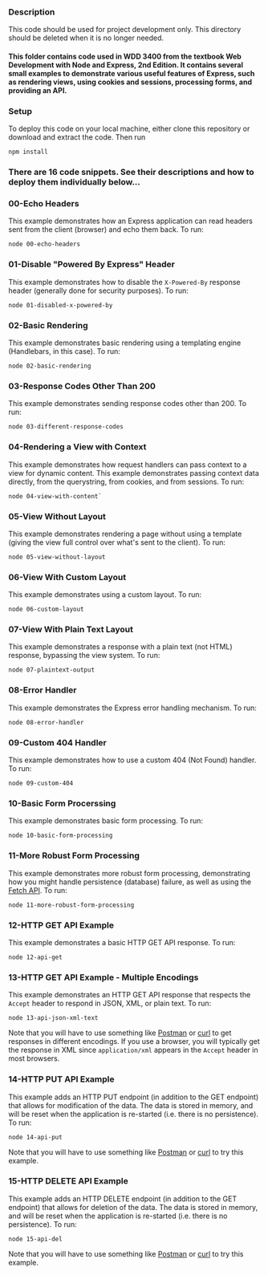 ### Description
This code should be used for project development only. This directory should be deleted when it is no longer needed.

#### This folder contains code used in WDD 3400 from the textbook Web Development with Node and Express, 2nd Edition. It contains several small examples to demonstrate various useful features of Express, such as rendering views, using cookies and sessions, processing forms, and providing an API.

### Setup

To deploy this code on your local machine, either clone this repository or download and extract the code. Then run
```
npm install
```
### There are 16 code snippets. See their descriptions and how to deploy them individually below...

### 00-Echo Headers

This example demonstrates how an Express application can read headers sent from the client (browser) and echo them back.  To run:

```
node 00-echo-headers
```

### 01-Disable "Powered By Express" Header

This example demonstrates how to disable the `X-Powered-By` response header (generally done for security purposes).  To run:

```
node 01-disabled-x-powered-by
```

### 02-Basic Rendering

This example demonstrates basic rendering using a templating engine (Handlebars, in this case).  To run:

```
node 02-basic-rendering
```

### 03-Response Codes Other Than 200

This example demonstrates sending response codes other than 200.  To run:

```
node 03-different-response-codes
```

### 04-Rendering a View with Context

This example demonstrates how request handlers can pass context to a view for dynamic content.  This example demonstrates passing context data directly, from the querystring, from cookies, and from sessions.  To run:

```
node 04-view-with-content`
```

### 05-View Without Layout

This example demonstrates rendering a page without using a template (giving the view full control over what's sent to the client).  To run:

```
node 05-view-without-layout
```

### 06-View With Custom Layout

This example demonstrates using a custom layout.  To run:

```
node 06-custom-layout
```

### 07-View With Plain Text Layout

This example demonstrates a response with a plain text (not HTML) response, bypassing the view system.  To run:

```
node 07-plaintext-output
```

### 08-Error Handler

This example demonstrates the Express error handling mechanism.  To run:

```
node 08-error-handler
```

### 09-Custom 404 Handler

This example demonstrates how to use a custom 404 (Not Found) handler.  To run:

```
node 09-custom-404
```

### 10-Basic Form Procerssing

This example demonstrates basic form processing.  To run:

```
node 10-basic-form-processing
```

### 11-More Robust Form Processing

This example demonstrates more robust form processing, demonstrating how you might handle persistence (database) failure, as well as using the [Fetch API](https://developer.mozilla.org/en-US/docs/Web/API/Fetch_API).  To run:

```
node 11-more-robust-form-processing
```

### 12-HTTP GET API Example

This example demonstrates a basic HTTP GET API response.  To run:

```
node 12-api-get
```

### 13-HTTP GET API Example - Multiple Encodings

This example demonstrates an HTTP GET API response that respects the `Accept` header to respond in JSON, XML, or plain text.  To run:

```
node 13-api-json-xml-text
```

Note that you will have to use something like [Postman](https://www.getpostman.com/) or [curl](https://curl.haxx.se/) to get responses in different encodings.  If you use a browser, you will typically get the response in XML since `application/xml` appears in the `Accept` header in most browsers.

### 14-HTTP PUT API Example

This example adds an HTTP PUT endpoint (in addition to the GET endpoint) that allows for modification of the data.  The data is stored in memory, and will be reset when the application is re-started (i.e. there is no persistence).  To run:

```
node 14-api-put
```

Note that you will have to use something like [Postman](https://www.getpostman.com/) or [curl](https://curl.haxx.se/) to try this example.

### 15-HTTP DELETE API Example

This example adds an HTTP DELETE endpoint (in addition to the GET endpoint) that allows for deletion of the data.  The data is stored in memory, and will be reset when the application is re-started (i.e. there is no persistence).  To run:

```
node 15-api-del
```

Note that you will have to use something like [Postman](https://www.getpostman.com/) or [curl](https://curl.haxx.se/) to try this example.

